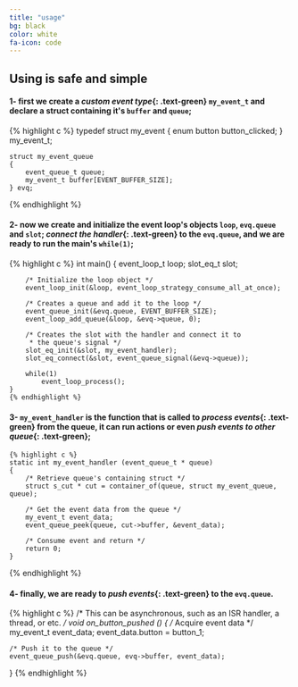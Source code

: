 ```yaml
---
title: "usage"
bg: black
color: white
fa-icon: code
---
```


## Using is safe and simple

#### **1-** first we create a *custom event type*{: .text-green} `my_event_t` and declare a struct containing it's `buffer` and `queue`;

{% highlight c %}
    typedef struct my_event
    {
        enum button button_clicked;
    } my_event_t;

    struct my_event_queue
    {
        event_queue_t queue;
        my_event_t buffer[EVENT_BUFFER_SIZE];
    } evq;
{% endhighlight %}

#### **2-** now we create and initialize the event loop's objects `loop`, `evq.queue` and `slot`; *connect the handler*{: .text-green} to the `evq.queue`, and we are ready to run the main's `while(1)`;

{% highlight c %}
    int main()
    {
        event_loop_t loop;
        slot_eq_t slot;

        /* Initialize the loop object */
        event_loop_init(&loop, event_loop_strategy_consume_all_at_once);

        /* Creates a queue and add it to the loop */
        event_queue_init(&evq.queue, EVENT_BUFFER_SIZE);
        event_loop_add_queue(&loop, &evq->queue, 0);

        /* Creates the slot with the handler and connect it to
         * the queue's signal */
        slot_eq_init(&slot, my_event_handler);
        slot_eq_connect(&slot, event_queue_signal(&evq->queue));

        while(1)
            event_loop_process();
    }
    {% endhighlight %}

#### **3-** `my_event_handler` is the function that is called to *process events*{: .text-green} from the queue, it can run actions or even *push events to other queue*{: .text-green};

    {% highlight c %}
    static int my_event_handler (event_queue_t * queue)
    {
        /* Retrieve queue's containing struct */
        struct s_cut * cut = container_of(queue, struct my_event_queue, queue);

        /* Get the event data from the queue */
        my_event_t event_data;
        event_queue_peek(queue, cut->buffer, &event_data);

        /* Consume event and return */
        return 0;
    }
{% endhighlight %}

#### **4-** finally, we are ready to *push events*{: .text-green} to the `evq.queue`.

{% highlight c %}
/* This can be asynchronous, such as an ISR handler, a thread, or etc. */
void on_button_pushed ()
{
    /* Acquire event data */
    my_event_t event_data;
    event_data.button = button_1;

    /* Push it to the queue */
    event_queue_push(&evq.queue, evq->buffer, event_data);
}
{% endhighlight %}
